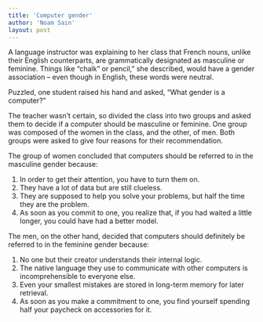```yaml
---
title: 'Computer gender'
author: 'Noam Sain'
layout: post
---
```


A language instructor was explaining to her class that French nouns, unlike their English counterparts, are grammatically designated as masculine or feminine. Things like “chalk” or pencil,” she described, would have a gender association – even though in English, these words were neutral.

Puzzled, one student raised his hand and asked, “What gender is a computer?”

The teacher wasn’t certain, so divided the class into two groups and asked them to decide if a computer should be masculine or feminine. One group was composed of the women in the class, and the other, of men. Both groups were asked to give four reasons for their recommendation.

The group of women concluded that computers should be referred to in the masculine gender because:

1. In order to get their attention, you have to turn them on.
2. They have a lot of data but are still clueless.
3. They are supposed to help you solve your problems, but half the time they are the problem.
4. As soon as you commit to one, you realize that, if you had waited a little longer, you could have had a better model.

The men, on the other hand, decided that computers should definitely be referred to in the feminine gender because:

1. No one but their creator understands their internal logic.
2. The native language they use to communicate with other computers is incomprehensible to everyone else.
3. Even your smallest mistakes are stored in long-term memory for later retrieval.
4. As soon as you make a commitment to one, you find yourself spending half your paycheck on accessories for it.